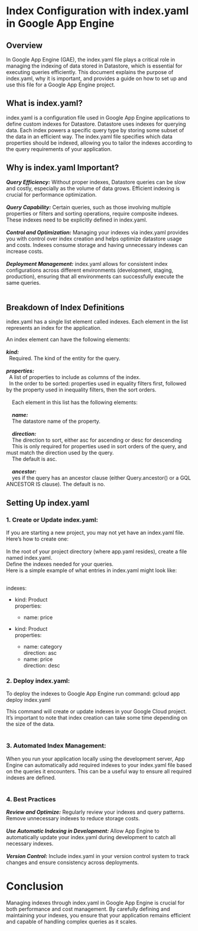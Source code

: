 # Index Configuration with index.yaml in Google App Engine
## Overview
In Google App Engine (GAE), the index.yaml file plays a critical role in managing the indexing of data stored in Datastore, which is essential for executing queries efficiently. This document explains the purpose of index.yaml, why it is important, and provides a guide on how to set up and use this file for a Google App Engine project.

## What is index.yaml?
index.yaml is a configuration file used in Google App Engine applications to define custom indexes for Datastore. Datastore uses indexes for querying data. Each index powers a specific query type by storing some subset of the data in an efficient way. The index.yaml file specifies which data properties should be indexed, allowing you to tailor the indexes according to the query requirements of your application.

## Why is index.yaml Important?
**_Query Efficiency:_** Without proper indexes, Datastore queries can be slow and costly, especially as the volume of data grows. Efficient indexing is crucial for performance optimization.<br><br>
**_Query Capability:_** Certain queries, such as those involving multiple properties or filters and sorting operations, require composite indexes. These indexes need to be explicitly defined in index.yaml.<br><br>
**_Control and Optimization:_** Managing your indexes via index.yaml provides you with control over index creation and helps optimize datastore usage and costs. Indexes consume storage and having unnecessary indexes can increase costs.<br><br>
**_Deployment Management:_** index.yaml allows for consistent index configurations across different environments (development, staging, production), ensuring that all environments can successfully execute the same queries.<br><br>

## Breakdown of Index Definitions
index.yaml has a single list element called indexes. Each element in the list represents an index for the application.<br>

An index element can have the following elements:<br><br>
**_kind:_**<br>
&nbsp;&nbsp;Required. The kind of the entity for the query.<br><br>
**_properties:_**<br>
&nbsp;&nbsp;A list of properties to include as columns of the index.<br>
&nbsp;&nbsp;In the order to be sorted: properties used in equality filters first, followed by the property used in inequality filters, then the sort orders.<br><br>
&nbsp;&nbsp;&nbsp;&nbsp;Each element in this list has the following elements:<br><br>
&nbsp;&nbsp;&nbsp;&nbsp;**_name:_**<br>
&nbsp;&nbsp;&nbsp;&nbsp;The datastore name of the property.<br><br>
&nbsp;&nbsp;&nbsp;&nbsp;**_direction:_**<br>
&nbsp;&nbsp;&nbsp;&nbsp;The direction to sort, either asc for ascending or desc for descending<br>
&nbsp;&nbsp;&nbsp;&nbsp;This is only required for properties used in sort orders of the query, and must match the direction used by the query.<br>
&nbsp;&nbsp;&nbsp;&nbsp;The default is asc.<br><br>
&nbsp;&nbsp;&nbsp;&nbsp;**_ancestor:_**<br>
&nbsp;&nbsp;&nbsp;&nbsp;yes if the query has an ancestor clause (either Query.ancestor() or a GQL ANCESTOR IS clause). The default is no.

## Setting Up index.yaml

### 1. Create or Update index.yaml:
If you are starting a new project, you may not yet have an index.yaml file. Here’s how to create one:<br><br>
In the root of your project directory (where app.yaml resides), create a file named index.yaml.<br>
Define the indexes needed for your queries.<br>
Here is a simple example of what entries in index.yaml might look like:<br><br>

indexes:
- kind: Product<br>
  properties:<br>
  - name: price<br>

- kind: Product<br>
  properties:<br>
  - name: category<br>
    direction: asc<br>
  - name: price<br>
    direction: desc<br>

### 2. Deploy index.yaml:
To deploy the indexes to Google App Engine run command: gcloud app deploy index.yaml<br>

This command will create or update indexes in your Google Cloud project. It’s important to note that index creation can take some time depending on the size of the data.<br><br>

### 3. Automated Index Management:
When you run your application locally using the development server, App Engine can automatically add required indexes to your index.yaml file based on the queries it encounters. This can be a useful way to ensure all required indexes are defined.<br><br>

### 4. Best Practices
**_Review and Optimize:_** Regularly review your indexes and query patterns. Remove unnecessary indexes to reduce storage costs.<br><br>
**_Use Automatic Indexing in Development:_** Allow App Engine to automatically update your index.yaml during development to catch all necessary indexes.<br><br>
**_Version Control:_** Include index.yaml in your version control system to track changes and ensure consistency across deployments.<br>

# Conclusion
Managing indexes through index.yaml in Google App Engine is crucial for both performance and cost management. By carefully defining and maintaining your indexes, you ensure that your application remains efficient and capable of handling complex queries as it scales.
